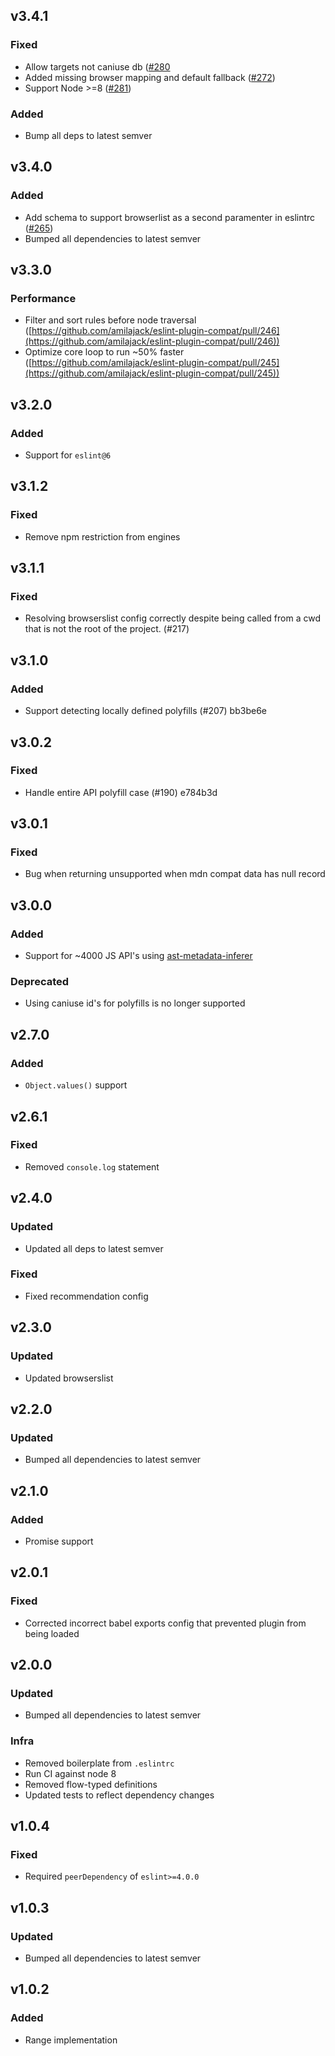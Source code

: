 ## v3.4.1
### Fixed
- Allow targets not caniuse db ([#280](https://github.com/amilajack/eslint-plugin-compat/pull/280)
- Added missing browser mapping and default fallback ([#272](https://github.com/amilajack/eslint-plugin-compat/pull/272))
- Support Node >=8 ([#281](https://github.com/amilajack/eslint-plugin-compat/pull/281))

### Added
- Bump all deps to latest semver

## v3.4.0
### Added
- Add schema to support browserlist as a second paramenter in eslintrc ([#265](https://github.com/amilajack/eslint-plugin-compat/pull/265))
- Bumped all dependencies to latest semver

## v3.3.0
### Performance
- Filter and sort rules before node traversal ([https://github.com/amilajack/eslint-plugin-compat/pull/246](https://github.com/amilajack/eslint-plugin-compat/pull/246))
- Optimize core loop to run ~50% faster ([https://github.com/amilajack/eslint-plugin-compat/pull/245](https://github.com/amilajack/eslint-plugin-compat/pull/245))

## v3.2.0
### Added
- Support for `eslint@6`

## v3.1.2
### Fixed
- Remove npm restriction from engines

## v3.1.1
### Fixed
- Resolving browserslist config correctly despite being called from a cwd that is not the root of the project. (#217)

## v3.1.0
### Added
- Support detecting locally defined polyfills (#207)  bb3be6e

## v3.0.2
### Fixed
- Handle entire API polyfill case (#190)  e784b3d

## v3.0.1
### Fixed
- Bug when returning unsupported when mdn compat data has null record

## v3.0.0
### Added
- Support for ~4000 JS API's using [ast-metadata-inferer](https://github.com/amilajack/ast-metadata-inferer)

### Deprecated
- Using caniuse id's for polyfills is no longer supported

## v2.7.0
### Added
- `Object.values()` support

## v2.6.1
### Fixed
- Removed `console.log` statement

## v2.4.0
### Updated
- Updated all deps to latest semver
### Fixed
- Fixed recommendation config

## v2.3.0
### Updated
- Updated browserslist

## v2.2.0
### Updated
- Bumped all dependencies to latest semver

## v2.1.0
### Added
- Promise support

## v2.0.1
### Fixed
- Corrected incorrect babel exports config that prevented plugin from being loaded

## v2.0.0
### Updated
- Bumped all dependencies to latest semver
### Infra
- Removed boilerplate from `.eslintrc`
- Run CI against node 8
- Removed flow-typed definitions
- Updated tests to reflect dependency changes

## v1.0.4
### Fixed
- Required `peerDependency` of `eslint>=4.0.0`

## v1.0.3
### Updated
- Bumped all dependencies to latest semver

## v1.0.2
### Added
- Range implementation
